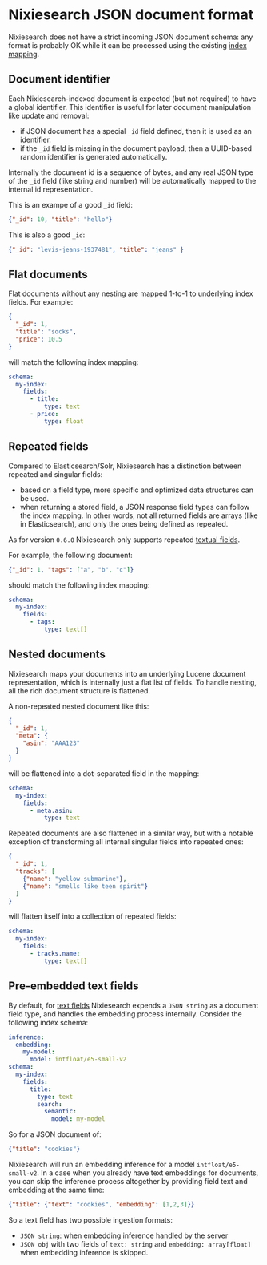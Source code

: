 # Nixiesearch JSON document format

Nixiesearch does not have a strict incoming JSON document schema: any format is probably OK while it can be processed using the existing [index mapping](mapping.md).

## Document identifier

Each Nixiesearch-indexed document is expected (but not required) to have a global identifier. This identifier is useful for later document manipulation like update and removal:

* if JSON document has a special `_id` field defined, then it is used as an identifier.
* if the `_id` field is missing in the document payload, then a UUID-based random identifier is generated automatically.
 
Internally the document id is a sequence of bytes, and any real JSON type of the `_id` field (like string and number) will be automatically mapped to the internal id representation.

This is an exampe of a good `_id` field:

```json
{"_id": 10, "title": "hello"}
```

This is also a good `_id`:
```json
{"_id": "levis-jeans-1937481", "title": "jeans" }
```

## Flat documents

Flat documents without any nesting are mapped 1-to-1 to underlying index fields. For example:

```json
{
  "_id": 1,
  "title": "socks",
  "price": 10.5
}
```

will match the following index mapping:

```yaml
schema:
  my-index:
    fields:
      - title:
          type: text
      - price:
          type: float
```

## Repeated fields

Compared to Elasticsearch/Solr, Nixiesearch has a distinction between repeated and singular fields:

* based on a field type, more specific and optimized data structures can be used.
* when returning a stored field, a JSON response field types can follow the index mapping. In other words, not all returned fields are arrays (like in Elasticsearch), and only the ones being defined as repeated.

As for version `0.6.0` Nixiesearch only supports repeated [textual fields](types/text.md).

For example, the following document:

```json
{"_id": 1, "tags": ["a", "b", "c"]}
```

should match the following index mapping:

```yaml
schema:
  my-index:
    fields:
      - tags:
          type: text[]
```

## Nested documents

Nixiesearch maps your documents into an underlying Lucene document representation, which is internally just a flat list of fields. To handle nesting, all the rich document structure is flattened.

A non-repeated nested document like this:

```json
{
  "_id": 1,
  "meta": {
    "asin": "AAA123"
  }
}
```

will be flattened into a dot-separated field in the mapping:

```yaml
schema:
  my-index:
    fields:
      - meta.asin:
          type: text
```

Repeated documents are also flattened in a similar way, but with a notable exception of transforming all internal singular fields into repeated ones:

```json
{
  "_id": 1,
  "tracks": [
    {"name": "yellow submarine"},
    {"name": "smells like teen spirit"}
  ]
}
```

will flatten itself into a collection of repeated fields:

```yaml
schema:
  my-index:
    fields:
      - tracks.name:
          type: text[]

```

## Pre-embedded text fields

By default, for [text fields](types/text.md) Nixiesearch expends a `JSON string` as a document field type, and handles the embedding process internally. Consider the following index schema:

```yaml
inference:
  embedding:
    my-model:
      model: intfloat/e5-small-v2
schema:
  my-index:
    fields:
      title:
        type: text
        search:
          semantic: 
            model: my-model
```

So for a JSON document of:

```json
{"title": "cookies"}
```

Nixiesearch will run an embedding inference for a model `intfloat/e5-small-v2`. In a case when you already have text embeddings for documents, you can skip the inference process altogether by providing field text and embedding at the same time:

```json
{"title": {"text": "cookies", "embedding": [1,2,3]}}
```

So a text field has two possible ingestion formats:

* `JSON string`: when embedding inference handled by the server
* `JSON obj` with two fields of `text: string` and `embedding: array[float]` when embedding inference is skipped.